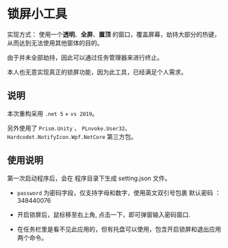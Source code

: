 # 锁屏小工具

实现方式： 使用一个**透明**、**全屏**、**置顶** 的窗口，覆盖屏幕，劫持大部分的热键，从而达到无法使用其他窗体的目的。

由于并未全部劫持，因此可以通过任务管理器来进行终止。

本人也无意实现真正的锁屏功能，因为此工具，已经满足个人需求。

## 说明

本次重构采用 `.net 5` + `vs 2019`。

另外使用了 `Prism.Unity` 、 `PLnvoke.User32`、`Hardcodet.NotifyIcon.Wpf.NetCore` 第三方包。

## 使用说明

第一次启动程序后，会在 程序目录下生成 setting.json 文件。

*  `password` 为密码字段，仅支持字母和数字，使用英文双引号包裹 默认密码 ： 348440076

*  开启锁屏后，鼠标移至右上角, 点击一下，即可弹窗输入密码窗口.

* 在任务栏里是看不见此应用的，但有托盘可以使用，包含开启锁屏和退出应用两个命令。
